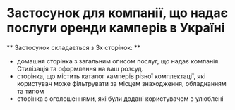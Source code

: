 # Застосунок для компанії, що надає послуги оренди камперів в Україні

** Застосунок складається з 3х сторінок: **

- домашня сторінка з загальним описом послуг, що надає компанія. Стилізація та оформлення на ваш розсуд.
- сторінка, що містить каталог камперів різної комплектації, які користувач може фільтрувати за місцем знаходження, обладнанням та типом
- сторінка з оголошеннями, які були додані користувачем в улюблені
